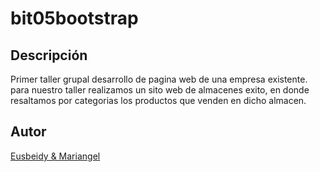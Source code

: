 # bit05bootstrap
## Descripción
Primer taller grupal desarrollo de pagina web de una empresa existente.
para nuestro taller realizamos un sito web de almacenes exito, en donde resaltamos por categorias los productos que venden en dicho almacen. 

## Autor
[Eusbeidy & Mariangel](http://Wa.me/+573242056137)
